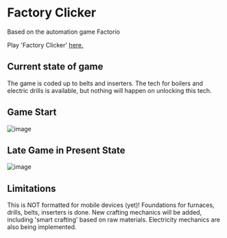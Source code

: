 # Factory Clicker
Based on the automation game Factorio

Play 'Factory Clicker' [here.](https://applewell.xyz/factory_clicker/)




## Current state of game
The game is coded up to belts and inserters. The tech for boilers and electric drills is available, but nothing will happen on unlocking this tech.

## Game Start
![image](https://github.com/user-attachments/assets/8d5dc6bb-bf09-4632-a778-472511a7ee70)

## Late Game in Present State
![image](https://github.com/user-attachments/assets/4b99961d-d9b0-4ecd-93a5-695df8031886)


## Limitations

This is NOT formatted for mobile devices (yet)!
Foundations for furnaces, drills, belts, inserters is done. New crafting mechanics will be added, including 'smart crafting' based on raw materials. Electricity mechanics are also being implemented.
